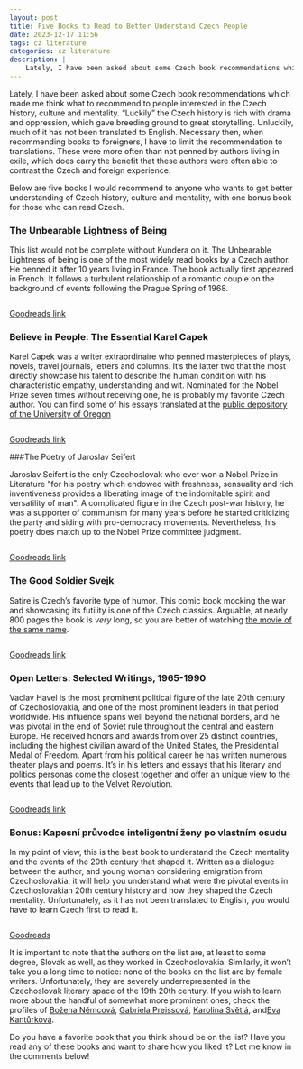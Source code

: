 ```yaml
---
layout: post
title: Five Books to Read to Better Understand Czech People
date: 2023-12-17 11:56
tags: cz literature
categories: cz literature
description: |
    Lately, I have been asked about some Czech book recommendations which made me think what to recommend to people interested in the Czech history, culture and mentality. Here are five books that I would recommend …
---
```


Lately, I have been asked about some Czech book recommendations which made me think what to recommend to people interested in the Czech history, culture and mentality. “Luckily” the Czech history is rich with drama and oppression, which gave breeding ground to great storytelling. Unluckily, much of it has not been translated to English. Necessary then, when recommending books to foreigners, I have to limit the recommendation to translations. These were more often than not penned by authors living in exile, which does carry the benefit that these authors were often able to contrast the Czech and foreign experience. 

Below are five books I would recommend to anyone who wants to get better understanding of Czech history, culture and mentality, with one bonus book for those who can read Czech.

### The Unbearable Lightness of Being

This list would not be complete without Kundera on it. The Unbearable Lightness of being is one of the most widely read books by a Czech author. He penned it after 10 years living in France. The book actually first appeared in French. It follows a turbulent relationship of a romantic couple on the background of events following the Prague Spring of 1968.

<div class="img_row" style="width:45%;min-width:100px;"> <img class="col three" src="{{ site.baseurl }}/img/kundera.jpg" alt="" title="book cover"/></div>

[Goodreads link](https://www.goodreads.com/book/show/9717.The_Unbearable_Lightness_of_Being)

### Believe in People: The Essential Karel Capek

Karel Capek was a writer extraordinaire who penned masterpieces of plays, novels, travel journals, letters and columns. It’s the latter two that the most directly showcase his talent to describe the human condition with his characteristic empathy, understanding and wit. Nominated for the Nobel Prize seven times without receiving one, he is probably my favorite Czech author. You can find some of his essays translated at the [public depository of the University of Oregon](https://scholarsbank.uoregon.edu/xmlui/handle/1794/22915)

<div class="img_row" style="width:45%;min-width:100px;"> <img class="col three" src="{{ site.baseurl }}/img/karel_capek.jpg" alt="" title="book cover"/></div>

[Goodreads link](https://www.goodreads.com/book/show/9151556-believe-in-people)

###The Poetry of Jaroslav Seifert

Jaroslav Seifert is the only Czechoslovak who ever won a Nobel Prize in Literature "for his poetry which endowed with freshness, sensuality and rich inventiveness provides a liberating image of the indomitable spirit and versatility of man". A complicated figure in the Czech post-war history, he was a supporter of communism for many years before he started criticizing the party and siding with pro-democracy movements. Nevertheless, his poetry does match up to the Nobel Prize committee judgment.

<div class="img_row" style="width:45%;min-width:100px;"> <img class="col three" src="{{ site.baseurl }}/img/seifert.jpg" alt="" title="book cover"/></div>

[Goodreads link](https://www.goodreads.com/book/show/1009079.The_Poetry_of_Jaroslav_Seifert)

### The Good Soldier Svejk

Satire is Czech’s favorite type of humor. This comic book mocking the war and showcasing its futility is one of the Czech classics. Arguable, at nearly 800 pages the book is *very* long, so you are better of watching [the movie of the same name](https://www.imdb.com/title/tt0049147/).

<div class="img_row" style="width:45%;min-width:100px;"> <img class="col three" src="{{ site.baseurl }}/img/svejk.jpg" alt="" title="book cover"/></div>

[Goodreads link](https://www.goodreads.com/book/show/7629.The_Good_Soldier_vejk) 

### Open Letters: Selected Writings, 1965-1990
Vaclav Havel is the most prominent political figure of the late 20th century of Czechoslovakia, and one of the most prominent leaders in that period worldwide. His influence spans well beyond the national borders, and he was pivotal in the end of Soviet rule throughout the central and eastern Europe. He received honors and awards from over 25 distinct countries, including the highest civilian award of the United States, the Presidential Medal of Freedom. Apart from his political career he has written numerous theater plays and poems. It’s in his letters and essays that his literary and politics personas come the closest together and offer an unique view to the events that lead up to the Velvet Revolution.

<div class="img_row" style="width:45%;min-width:100px;"> <img class="col three" src="{{ site.baseurl }}/img/havel.jpg" alt="" title="book cover"/></div>

[Goodreads link](https://www.goodreads.com/book/show/839087.To_the_Castle_and_Back)

### Bonus: Kapesní průvodce inteligentní ženy po vlastním osudu

In my point of view, this is the best book to understand the Czech mentality and the events of the 20th century that shaped it. Written as a dialogue between the author, and young woman considering emigration from Czechoslovakia, it will help you understand what were the pivotal events in Czechoslovakian 20th century history and how they shaped the Czech mentality. Unfortunately, as it has not been translated to English, you would have to learn Czech first to read it.

<div class="img_row" style="width:45%;min-width:100px;"> <img class="col three" src="{{ site.baseurl }}/img/tigrid.jpg" alt="" title="book cover"/></div>

[Goodreads](https://www.goodreads.com/book/show/9578104-kapesn-pr-vodce-inteligentn-eny-po-vlastn-m-osudu)

It is important to note that the authors on the list are, at least to some degree, Slovak as well, as they worked in Czechoslovakia. Similarly, it won’t take you a long time to notice: none of the books on the list are by female writers. Unfortunately, they are severely underrepresented in the Czechoslovak literary space of the 19th 20th century. If you wish to learn more about the handful of somewhat more prominent ones, check the profiles of [Božena Němcová]( https://en.wikipedia.org/wiki/Bo%C5%BEena_N%C4%9Bmcov%C3%A1), [Gabriela Preissová](https://en.wikipedia.org/wiki/Gabriela_Preissov%C3%A1), [Karolina Světlá](https://en.wikipedia.org/wiki/Karolina_Sv%C4%9Btl%C3%A1), and[Eva Kantůrková](https://en.wikipedia.org/wiki/Eva_Kant%C5%AFrkov%C3%A1).

Do you have a favorite book that you think should be on the list? Have you read any of these books and want to share how you liked it? Let me know in the comments below!